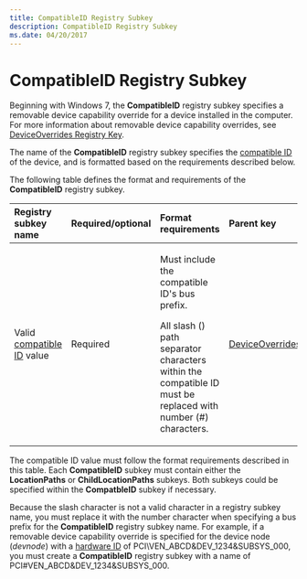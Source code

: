 ```yaml
---
title: CompatibleID Registry Subkey
description: CompatibleID Registry Subkey
ms.date: 04/20/2017
---
```


# CompatibleID Registry Subkey


Beginning with Windows 7, the **CompatibleID** registry subkey specifies a removable device capability override for a device installed in the computer. For more information about removable device capability overrides, see [DeviceOverrides Registry Key](deviceoverrides-registry-key.md).

The name of the **CompatibleID** registry subkey specifies the [compatible ID](compatible-ids.md) of the device, and is formatted based on the requirements described below.

The following table defines the format and requirements of the **CompatibleID** registry subkey.

<table>
<colgroup>
<col width="20%" />
<col width="20%" />
<col width="20%" />
<col width="20%" />
<col width="20%" />
</colgroup>
<thead>
<tr class="header">
<th align="left">Registry subkey name</th>
<th align="left">Required/optional</th>
<th align="left">Format requirements</th>
<th align="left">Parent key</th>
<th align="left">Child subkeys</th>
</tr>
</thead>
<tbody>
<tr class="odd">
<td align="left"><p>Valid <a href="compatible-ids.md" data-raw-source="[compatible ID](compatible-ids.md)">compatible ID</a> value</p></td>
<td align="left"><p>Required</p></td>
<td align="left"><p>Must include the compatible ID's bus prefix.</p>
<p>All slash () path separator characters within the compatible ID must be replaced with number (#) characters.</p></td>
<td align="left"><a href="deviceoverrides-registry-key.md" data-raw-source="[DeviceOverrides](deviceoverrides-registry-key.md)">DeviceOverrides</a></td>
<td align="left"><p><a href="locationpaths-registry-subkey.md" data-raw-source="[LocationPaths](locationpaths-registry-subkey.md)">LocationPaths</a> and/or <a href="childlocationpaths-registry-subkey.md" data-raw-source="[ChildLocationPaths](childlocationpaths-registry-subkey.md)">ChildLocationPaths</a></p></td>
</tr>
</tbody>
</table>

 

The compatible ID value must follow the format requirements described in this table. Each **CompatibleID** subkey must contain either the **LocationPaths** or **ChildLocationPaths** subkeys. Both subkeys could be specified within the **CompatbleID** subkey if necessary.

Because the slash character is not a valid character in a registry subkey name, you must replace it with the number character when specifying a bus prefix for the **CompatibleID** registry subkey name. For example, if a removable device capability override is specified for the device node (*devnode*) with a [hardware ID](hardware-ids.md) of PCI\\VEN_ABCD&DEV_1234&SUBSYS_000, you must create a **CompatibleID** registry subkey with a name of PCI\#VEN_ABCD&DEV_1234&SUBSYS_000.

 

 





